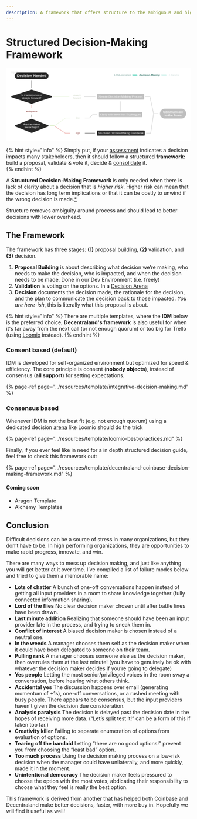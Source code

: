 ```yaml
---
description: A framework that offers structure to the ambiguous and high-risk decisions
---
```


# Structured Decision-Making Framework

![](../.gitbook/assets/decisions-complex.png)

{% hint style="info" %}
Simply put, if your [assessment](risk-assessment.md) indicates a decision impacts many stakeholders, then it should follow a structured **framework:** build a proposal, validate & vote it, decide & [consolidate](signaling.md) it.  
{% endhint %}

A **Structured Decision-Making Framework** is only needed when there is lack of clarity about a decision that is _higher risk_. Higher risk can mean that the decision has long term implications or that it can be costly to unwind if the wrong decision is made.[\*]()

Structure removes ambiguity around process and should lead to better decisions with lower overhead.

## The Framework

 The framework has three stages: **\(1\)** proposal building, **\(2\)** validation, and **\(3\)** decision.

1. **Proposal Building** is about describing what decision we’re making, who needs to make the decision, who is impacted, and when the decision needs to be made. Done in our Dev Environment \(i.e. freely\)
2. **Validation** is voting on the options. In a [Decision Arena](https://parrachia.gitbook.io/dao-habitus/~/edit/drafts/-Lb_yhztYRhD12uOf3NS/decision-making/signaling#arenas)
3. **Decision** documents the decision made, the rationale for the decision, and the plan to communicate the decision back to those impacted. _You are here-ish_, this is literally what this proposal is about.

{% hint style="info" %}
There are multiple templates, where the **IDM** below is the preferred choice, **Decentraland's framework** is also useful for when it's far away from the next call \(or not enough quorum\) or too big for Trello \(using [Loomio](https://www.loomio.org/g/X5fYj0u1/daoincubator) instead\). 
{% endhint %}

### Consent based \(default\)

IDM is developed for self-organized environment but optimized for speed & efficiency. The core principle is consent \(**nobody objects**\), instead of consensus \(**all support**\) for setting expectations.

{% page-ref page="../resources/template/integrative-decision-making.md" %}

### Consensus based

Whenever IDM is not the best fit \(e.g. not enough quorum\) using a dedicated decision [arena](https://parrachia.gitbook.io/dao-habitus/~/edit/drafts/-Lb_yhztYRhD12uOf3NS/decision-making/signaling#arenas) like Loomio should do the trick

{% page-ref page="../resources/template/loomio-best-practices.md" %}

Finally, if you ever feel like in need for a in depth structured decision guide, feel free to check this framework out: 

{% page-ref page="../resources/template/decentraland-coinbase-decision-making-framework.md" %}

#### Coming soon

* Aragon Template
* Alchemy Templates

## Conclusion

Difficult decisions can be a source of stress in many organizations, but they don’t have to be. In high performing organizations, they are opportunities to make rapid progress, innovate, and win.

There are many ways to mess up decision making, and just like anything you will get better at it over time. I’ve compiled a list of failure modes below and tried to give them a memorable name:

* **Lots of chatter** A bunch of one-off conversations happen instead of getting all input providers in a room to share knowledge together \(fully connected information sharing\).
* **Lord of the flies** No clear decision maker chosen until after battle lines have been drawn.
* **Last minute addition** Realizing that someone should have been an input provider late in the process, and trying to sneak them in.
* **Conflict of interest** A biased decision maker is chosen instead of a neutral one.
* **In the weeds** A manager chooses them self as the decision maker when it could have been delegated to someone on their team.
* **Pulling rank** A manager chooses someone else as the decision maker, then overrules them at the last minute! \(you have to genuinely be ok with whatever the decision maker decides if you’re going to delegate\)
* **Yes people** Letting the most senior/privileged voices in the room sway a conversation, before hearing what others think.
* **Accidental yes** The discussion happens over email \(generating momentum of +1s\), one-off conversations, or a rushed meeting with busy people. There appears to be consensus, but the input providers haven’t given the decision due consideration.
* **Analysis paralysis** The decision is delayed past the decision date in the hopes of receiving more data. \(“Let’s split test it!” can be a form of this if taken too far.\)
* **Creativity killer** Failing to separate enumeration of options from evaluation of options.
* **Tearing off the bandaid** Letting “there are no good options!” prevent you from choosing the “least bad” option.
* **Too much process** Using the decision making process on a low-risk decision when the manager could have unilaterally, and more quickly, made it in the moment.
* **Unintentional democracy** The decision maker feels pressured to choose the option with the most votes, abdicating their responsibility to choose what they feel is really the best option.

This framework is derived from another that has helped both Coinbase and Decentraland make better decisions, faster, with more buy in. Hopefully we will find it useful as well!  


